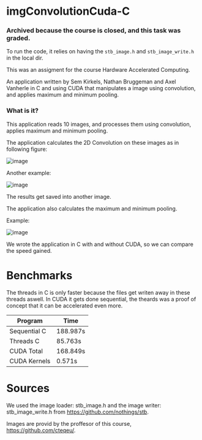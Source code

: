 # imgConvolutionCuda-C

### Archived because the course is closed, and this task was graded.

To run the code, it relies on having the `stb_image.h` and `stb_image_write.h` in the local dir.

This was an assigment for the course Hardware Accelerated Computing.

An application written by Sem Kirkels, Nathan Bruggeman and Axel Vanherle in C and using CUDA that manipulates a image using convolution, and applies maximum and minimum pooling.

### What is it?

This application reads 10 images, and processes them using convolution, applies maximum and minimum pooling.

The application calculates the 2D Convolution on these images as in following figure:

![image](https://user-images.githubusercontent.com/94362354/197715244-afcae750-128c-4dba-95d8-8c450b977727.png)

Another example:

![image](https://user-images.githubusercontent.com/94362354/197715440-bc4313c3-287a-4676-9046-a6f026218e16.png)


The results get saved into another image.

The application also calculates the maximum and minimum pooling.

Example:

![image](https://user-images.githubusercontent.com/94362354/197715748-c407534a-eb89-494a-a06e-f54e60475493.png)

We wrote the application in C with and without CUDA, so we can compare the speed gained.

# Benchmarks

The threads in C is only faster because the files get writen away in these threads aswell. In CUDA it gets done sequential, the theards was a proof of concept that it can be accelerated even more.

| Program      |  Time       | 
|--------------|-------------|
| Sequential C | 188.987s    |
| Threads C    | 85.763s     |
| CUDA Total   | 168.849s    |
| CUDA Kernels | 0.571s      |

# Sources

We used the image loader: stb_image.h and the image writer: stb_image_write.h from https://github.com/nothings/stb.

Images are provid by the proffesor of this course, https://github.com/cteqeu/.
